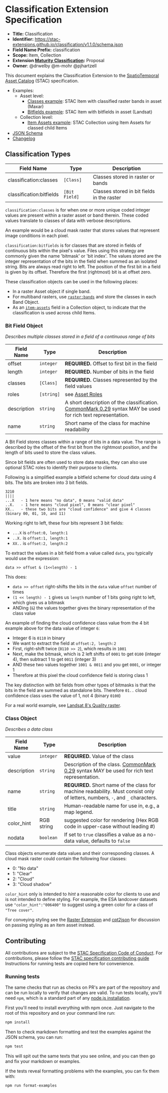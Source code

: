 # Classification Extension Specification

- **Title:** Classification
- **Identifier:** <https://stac-extensions.github.io/classification/v1.1.0/schema.json>
- **Field Name Prefix:** classification
- **Scope:** Item, Collection
- **Extension [Maturity Classification](https://github.com/radiantearth/stac-spec/tree/master/extensions/README.md#extension-maturity):** Proposal
- **Owner**: @drwelby @m-mohr @pjhartzell

This document explains the Classification Extension to the
[SpatioTemporal Asset Catalog](https://github.com/radiantearth/stac-spec) (STAC) specification.

- Examples:
  - Asset level:
    - [Classes example](examples/item-classes-maxar.json): STAC Item with classified raster bands in asset (Maxar)
    - [Bitfields example](examples/item-bitfields-landsat.json): STAC Item with bitfields in asset (Landsat)
  - Collection level:
    - [Item Assets example](examples/collection-item-assets.json): STAC Collection using Item Assets for classed child Items
- [JSON Schema](json-schema/schema.json)
- [Changelog](./CHANGELOG.md)

## Classification Types

| Field Name               | Type          | Description                                |
| ------------------------ | ------------- | ------------------------------------------ |
| classification:classes   | `[Class]`     | Classes stored in raster or bands          |
| classification:bitfields | `[Bit Field]` | Classes stored in bit fields in the raster |

`classification:classes` is for when one or more unique coded integer values are present within a raster asset
or band therein. These coded values translate to classes of data with verbose descriptions.

An example would be a cloud mask raster that stores values that represent image conditions in each pixel.

`classification:bitfields` is for classes that are stored in fields of continuous bits within the pixel's value.
Files using this strategy are commonly given the name 'bitmask' or 'bit index'. The values stored are the integer
representation of the bits in the field when summed as an isolated string. Bits are always read right to left. The
position of the first bit in a field is given by its offset. Therefore the first (rightmost) bit is at offset zero.

These classification objects can be used in the following places:

- In a raster Asset object if single band.
- For multiband rasters, use [`raster:bands`](https://github.com/stac-extensions/raster) and store the classes in
  each Band Object.
- As an [`item-assets`](https://github.com/stac-extensions/item-assets) field in a Collection object, to indicate
  that the classification is used across child Items.

### Bit Field Object

*Describes multiple classes stored in a field of a continuous range of bits*

| Field Name  | Type       | Description                                                                                                                           |
| ----------- | ---------- | ------------------------------------------------------------------------------------------------------------------------------------- |
| offset      | `integer`  | **REQUIRED.** Offset to first bit in the field                                                                                        |
| length      | `integer`  | **REQUIRED.** Number of bits in the field                                                                                             |
| classes     | `[Class]`  | **REQUIRED.** Classes represented by the field values                                                                                 |
| roles       | `[string]` | see [Asset Roles](https://github.com/radiantearth/stac-spec/blob/master/item-spec/item-spec.md#asset-roles)                           |
| description | `string`   | A short description of the classification. [CommonMark 0.29](http://commonmark.org/) syntax MAY be used for rich text representation. |
| name        | `string`   | Short name of the class for machine readability                                                                                       |

A Bit Field stores classes within a range of bits in a data value. The range is described by the offset of the first
bit from the rightmost position, and the length of bits used to store the class values.

Since bit fields are often used to store data masks, they can also use optional STAC roles to identify their purpose
to clients.

Following is a simplified example a bitfield scheme for cloud data using 4 bits. The bits are broken into 3 bit fields.

```{.txt}
3210
||||
...X   - 1 here means "no data", 0 means "valid data"
..X.   - 1 here means "cloud pixel", 0 means "clear pixel"
XX..   - these two bits are "cloud confidence" and give 4 classes (binary 00, 01, 10, and 11)
```

Working right to left, these four bits represent 3 bit fields:

- `...X` is `offset:0, length:1`
- `..X.` is `offset:1, length:1`
- `XX..` is `offset:2, length:2`

To extract the values in a bit field from a value called `data`, you typically would use the expression:

`data >> offset & (1<<length) - 1`

This does:

- `data >> offset` right-shifts the bits in the `data` value `offset` number of times
- `(1 << length) - 1` gives us `length` number of 1 bits going right to left, which gives us a bitmask
- ANDing (`&`) the values together gives the binary representation of the class value

An example of finding the cloud confidence class value from the 4 bit example above for the data value of integer `6`:

- Integer 6 is `0110` in binary
- We want to extract the field at `offset:2, length:2`
- First, right-shift twice (`0110 >> 2`), which results in `1001`
- Next, make the bitmask, which is 2 left shifts of `0001` to get `0100` (integer 4), then subtract 1 to
  get `0011` (integer 3)
- AND these two values together `1001 & 0011` and you get `0001`, or integer 1
- Therefore at this pixel the cloud confidence field is storing class 1

The key distinction with bit fields from other types of bitmasks is that the bits in the field are summed
as standalone bits. Therefore `01..` cloud confidence class uses the value of 1, not 4 (binary `0100`)

For a real world example, see [Landsat 8's Quality raster](https://www.usgs.gov/media/images/landsat-1-8-collection-1-level-1-quality-bit-designations).

### Class Object

*Describes a data class*

| Field Name  | Type       | Description                                                                                                          |
| ----------- | ---------- | -------------------------------------------------------------------------------------------------------------------- |
| value       | `integer`  | **REQUIRED.** Value of the class                                                                                     |
| description | `string`   | Description of the class. [CommonMark 0.29](http://commonmark.org/) syntax MAY be used for rich text representation. |
| name        | `string`   | **REQUIRED.** Short name of the class for machine readability. Must consist only of letters, numbers, `-`, and `_` characters.                                                        |
| title  | `string` | Human-readable name for use in, e.g., a map legend. |
| color_hint  | RGB string | suggested color for rendering (Hex RGB code in upper-case without leading #)                                         |
| nodata      | `boolean`  | If set to `true` classifies a value as a no-data value, defaults to `false`                                          |

Class objects enumerate data values and their corresponding classes.
A cloud mask raster could contain the following four classes:

- 0: "No data"
- 1: "Clear"
- 2: "Cloud"
- 3: "Cloud shadow"

`color_hint` only is intended to *hint* a reasonable color for clients to use and is not intended to define styling.
For example, the ESA landcover datasets use `"color_hint":"006400"` to suggest using a green color for a class of
`"Tree cover"`.

For conveying styling see the [Raster Extension](https://github.com/stac-extensions/raster/issues/17) and
[cpt2json](https://github.com/zakjan/cpt2json) for discussion on passing styling as an item asset instead.

## Contributing

All contributions are subject to the
[STAC Specification Code of Conduct](https://github.com/radiantearth/stac-spec/blob/master/CODE_OF_CONDUCT.md).
For contributions, please follow the
[STAC specification contributing guide](https://github.com/radiantearth/stac-spec/blob/master/CONTRIBUTING.md)
Instructions for running tests are copied here for convenience.

### Running tests

The same checks that run as checks on PR's are part of the repository and can be run locally to verify that changes
are valid.
To run tests locally, you'll need `npm`, which is a standard part of any
[node.js installation](https://nodejs.org/en/download/).

First you'll need to install everything with npm once. Just navigate to the root of this repository and on
your command line run:

```bash
npm install
```

Then to check markdown formatting and test the examples against the JSON schema, you can run:

```bash
npm test
```

This will spit out the same texts that you see online, and you can then go and fix your markdown or examples.

If the tests reveal formatting problems with the examples, you can fix them with:

```bash
npm run format-examples
```
